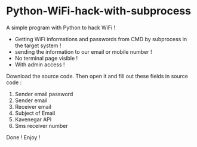 # Python-WiFi-hack-with-subprocess

A simple program with Python to hack WiFi !

- Getting WiFi informations and passwords from CMD by subprocess in the target system !
- sending the information to our email or mobile number !
- No terminal page visible !
- With admin access !

Download the source code. Then open it and fill out these fields in source code : 
1. Sender email password 
2. Sender email 
3. Receiver email 
4. Subject of Email 
5. Kavenegar API 
6. Sms receiver number


Done ! 
Enjoy !
